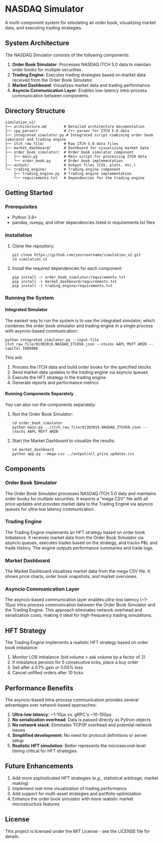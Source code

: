 # NASDAQ Simulator

A multi-component system for simulating an order book, visualizing market data, and executing trading strategies.

## System Architecture

The NASDAQ Simulator consists of the following components:

1. **Order Book Simulator**: Processes NASDAQ ITCH 5.0 data to maintain order books for multiple securities.
2. **Trading Engine**: Executes trading strategies based on market data received from the Order Book Simulator.
3. **Market Dashboard**: Visualizes market data and trading performance.
4. **Asyncio Communication Layer**: Enables low-latency intra-process communication between components.

## Directory Structure

```
simulation_v2/
├── architecture.md        # Detailed architecture documentation
├── cpp_parser/            # C++ parser for ITCH 5.0 data
├── integrated_simulator.py # Integrated script combining order book simulator and trading engine
├── itch_raw_file/         # Raw ITCH 5.0 data files
├── market_dashboard/      # Dashboard for visualizing market data
├── order_book_simulator/  # Order book simulator component
│   ├── main.py            # Main script for processing ITCH data
│   └── order_book.py      # Order book implementation
├── output/                # Output files (CSV, plots, etc.)
└── trading_engine/        # Trading engine component
    ├── trading_engine.py  # Trading engine implementation
    └── requirements.txt   # Dependencies for the trading engine
```

## Getting Started

### Prerequisites

- Python 3.8+
- pandas, numpy, and other dependencies listed in requirements.txt files

### Installation

1. Clone the repository:
   ```
   git clone https://github.com/yourusername/simulation_v2.git
   cd simulation_v2
   ```

2. Install the required dependencies for each component:
   ```
   pip install -r order_book_simulator/requirements.txt
   pip install -r market_dashboard/requirements.txt
   pip install -r trading_engine/requirements.txt
   ```

### Running the System

#### Integrated Simulator

The easiest way to run the system is to use the integrated simulator, which combines the order book simulator and trading engine in a single process with asyncio-based communication:

```
python integrated_simulator.py --input-file itch_raw_file/01302019.NASDAQ_ITCH50.json --stocks AAPL MSFT AMZN --capital 1000000
```

This will:
1. Process the ITCH data and build order books for the specified stocks
2. Send market data updates to the trading engine via asyncio queues
3. Execute the HFT strategy in the trading engine
4. Generate reports and performance metrics

#### Running Components Separately

You can also run the components separately:

1. Run the Order Book Simulator:
   ```
   cd order_book_simulator
   python main.py ../itch_raw_file/01302019.NASDAQ_ITCH50.json --stocks AAPL MSFT AMZN
   ```

2. Start the Market Dashboard to visualize the results:
   ```
   cd market_dashboard
   python app.py --mega-csv ../output/all_price_updates.csv
   ```

## Components

### Order Book Simulator

The Order Book Simulator processes NASDAQ ITCH 5.0 data and maintains order books for multiple securities. It exports a "mega CSV" file with all price updates and provides market data to the Trading Engine via asyncio queues for ultra-low latency communication.

### Trading Engine

The Trading Engine implements an HFT strategy based on order book imbalance. It receives market data from the Order Book Simulator via asyncio queues, executes trades based on the strategy, and tracks P&L and trade history. The engine outputs performance summaries and trade logs.

### Market Dashboard

The Market Dashboard visualizes market data from the mega CSV file. It shows price charts, order book snapshots, and market overviews.

### Asyncio Communication Layer

The asyncio-based communication layer enables ultra-low latency (~1-10μs) intra-process communication between the Order Book Simulator and the Trading Engine. This approach eliminates network overhead and serialization costs, making it ideal for high-frequency trading simulations.

## HFT Strategy

The Trading Engine implements a realistic HFT strategy based on order book imbalance:

1. Monitor LOB imbalance (bid volume > ask volume by a factor of 2)
2. If imbalance persists for 5 consecutive ticks, place a buy order
3. Sell after a 0.1% gain or 0.05% loss
4. Cancel unfilled orders after 10 ticks

## Performance Benefits

The asyncio-based intra-process communication provides several advantages over network-based approaches:

1. **Ultra-low latency**: ~1-10μs vs. gRPC's ~10-100μs
2. **No serialization overhead**: Data is passed directly as Python objects
3. **No network stack**: Eliminates TCP/IP overhead and potential network issues
4. **Simplified development**: No need for protocol definitions or server setup
5. **Realistic HFT simulation**: Better represents the microsecond-level timing critical for HFT strategies

## Future Enhancements

1. Add more sophisticated HFT strategies (e.g., statistical arbitrage, market making)
2. Implement real-time visualization of trading performance
3. Add support for multi-asset strategies and portfolio optimization
4. Enhance the order book simulator with more realistic market microstructure features

## License

This project is licensed under the MIT License - see the LICENSE file for details.
